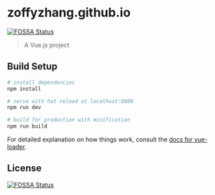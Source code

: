 # zoffyzhang.github.io
[![FOSSA Status](https://app.fossa.io/api/projects/git%2Bgithub.com%2Fzoffyzhang%2Fzoffyzhang.github.io.svg?type=shield)](https://app.fossa.io/projects/git%2Bgithub.com%2Fzoffyzhang%2Fzoffyzhang.github.io?ref=badge_shield)


> A Vue.js project

## Build Setup

``` bash
# install dependencies
npm install

# serve with hot reload at localhost:8080
npm run dev

# build for production with minification
npm run build
```

For detailed explanation on how things work, consult the [docs for vue-loader](http://vuejs.github.io/vue-loader).


## License
[![FOSSA Status](https://app.fossa.io/api/projects/git%2Bgithub.com%2Fzoffyzhang%2Fzoffyzhang.github.io.svg?type=large)](https://app.fossa.io/projects/git%2Bgithub.com%2Fzoffyzhang%2Fzoffyzhang.github.io?ref=badge_large)